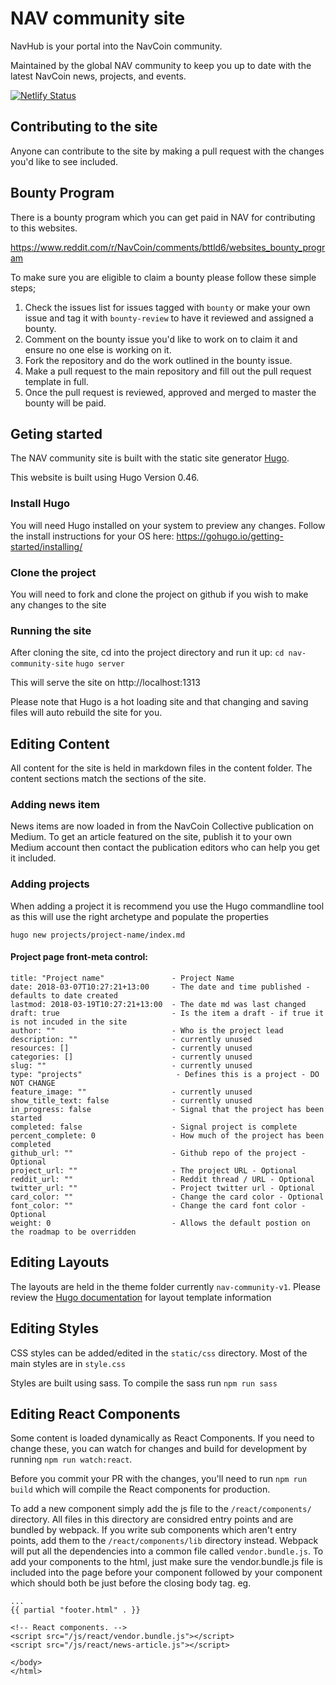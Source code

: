 # NAV community site
NavHub is your portal into the NavCoin community. 

Maintained by the global NAV community to keep you up to date with the latest NavCoin news, projects, and events.


[![Netlify Status](https://api.netlify.com/api/v1/badges/2c02a0ab-b7eb-411a-96f8-291e9ffcd039/deploy-status)](https://app.netlify.com/sites/navhub/deploys)

## Contributing to the site

Anyone can contribute to the site by making a pull request with the changes you'd like to see included.

## Bounty Program

There is a bounty program which you can get paid in NAV for contributing to this websites.

https://www.reddit.com/r/NavCoin/comments/bttld6/websites_bounty_program

To make sure you are eligible to claim a bounty please follow these simple steps;

1. Check the issues list for issues tagged with `bounty` or make your own issue and tag it with `bounty-review` to have it reviewed and assigned a bounty.
2. Comment on the bounty issue you'd like to work on to claim it and ensure no one else is working on it.
3. Fork the repository and do the work outlined in the bounty issue.
4. Make a pull request to the main repository and fill out the pull request template in full.
5. Once the pull request is reviewed, approved and merged to master the bounty will be paid.

## Geting started
The NAV community site is built with the static site generator [Hugo](https://gohugo.io/).

This website is built using Hugo Version 0.46.

### Install Hugo
You will need Hugo installed on your system to preview any changes. Follow the install instructions for your OS here:
https://gohugo.io/getting-started/installing/

### Clone the project
You will need to fork and clone the project on github if you wish to make any changes to the site

### Running the site
After cloning the site, cd into the project directory and run it up:
    `cd nav-community-site`
    `hugo server`

This will serve the site on http://localhost:1313

Please note that Hugo is a hot loading site and that changing and saving files will auto rebuild the site for you.

## Editing Content
All content for the site is held in markdown files in the content folder. The content sections match the sections of the site.

### Adding news item
News items are now loaded in from the NavCoin Collective publication on Medium. To get an article featured on the site, publish it to your own Medium account then contact the publication editors who can help you get it included.

### Adding projects
When adding a project it is recommend you use the Hugo commandline tool as this will use the right archetype and populate the properties

    hugo new projects/project-name/index.md

#### Project page front-meta control:
    title: "Project name"               - Project Name
    date: 2018-03-07T10:27:21+13:00     - The date and time published - defaults to date created
    lastmod: 2018-03-19T10:27:21+13:00  - The date md was last changed
    draft: true                         - Is the item a draft - if true it is not incuded in the site
    author: ""                          - Who is the project lead
    description: ""                     - currently unused
    resources: []                       - currently unused
    categories: []                      - currently unused
    slug: ""                            - currently unused
    type: "projects"                     - Defines this is a project - DO NOT CHANGE
    feature_image: ""                   - currently unused
    show_title_text: false              - currently unused
    in_progress: false                  - Signal that the project has been started
    completed: false                    - Signal project is complete
    percent_complete: 0                 - How much of the project has been completed
    github_url: ""                      - Github repo of the project - Optional
    project_url: ""                     - The project URL - Optional
    reddit_url: ""                      - Reddit thread / URL - Optional
    twitter_url: ""                     - Project twitter url - Optional
    card_color: ""                      - Change the card color - Optional
    font_color: ""                      - Change the card font color - Optional
    weight: 0                           - Allows the default postion on the roadmap to be overridden

## Editing Layouts
The layouts are held in the theme folder currently `nav-community-v1`. Please review the [Hugo documentation](https://gohugo.io/documentation/) for layout template information

## Editing Styles
CSS styles can be added/edited in the `static/css` directory. Most of the main styles are in `style.css`

Styles are built using sass. To compile the sass run `npm run sass`

## Editing React Components
Some content is loaded dynamically as React Components. If you need to change these, you can watch for changes and build for development by running `npm run watch:react`.

Before you commit your PR with the changes, you'll need to run `npm run build` which will compile the React components for production.

To add a new component simply add the js file to the `/react/components/` directory. All files in this directory are considred entry points and are bundled by webpack. If you write sub components which aren't entry points, add them to the `/react/components/lib` directory instead. Webpack will put all the dependencies into a common file called `vendor.bundle.js`. To add your components to the html, just make sure the vendor.bundle.js file is included into the page before your component followed by your component which should both be just before the closing body tag. eg.

```
...
{{ partial "footer.html" . }}

<!-- React components. -->
<script src="/js/react/vendor.bundle.js"></script>
<script src="/js/react/news-article.js"></script>

</body>
</html>
```
